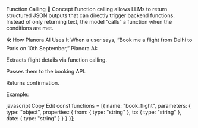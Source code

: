 Function Calling
📖 Concept
Function calling allows LLMs to return structured JSON outputs that can directly trigger backend functions. Instead of only returning text, the model “calls” a function when the conditions are met.

🛠 How Planora AI Uses It
When a user says, “Book me a flight from Delhi to Paris on 10th September,” Planora AI:

Extracts flight details via function calling.

Passes them to the booking API.

Returns confirmation.

Example:

javascript
Copy
Edit
const functions = [{
  name: "book_flight",
  parameters: {
    type: "object",
    properties: {
      from: { type: "string" },
      to: { type: "string" },
      date: { type: "string" }
    }
  }
}];